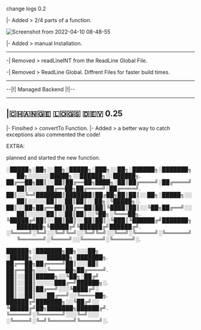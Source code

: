 change logs 0.2



 |- Added > 2/4 parts of a function.
 
 ![Screenshot from 2022-04-10 08-48-55](https://user-images.githubusercontent.com/86614978/162613780-75c9680b-a435-40d3-83b6-4e29bafd4e41.png)
 
 |- Added > manual Installation.

 ---------------------------------------------------------
 
 -| Removed > readLineINT from the ReadLine Global File.
 
 -| Removed > ReadLine Global. Diffrent Files for faster build times.
 
 --------------------------------------------------------------
 
 --|!| Managed Backend |!|-- 
 
 
 ------------------------------------------------------------------------------------------------
|🇨​​​​​🇭​​​​​🇦​​​​​🇳​​​​​🇬​​​​​🇪​​​​​ 🇱​​​​​🇴​​​​​🇬​​​​​🇸​​​​​ 🇩​​​​​🇪​​​​​🇻​​​​​ 0.25
 ------------------------------------------------------------------------------------------------

|- Finsihed >  convertTo Function.
|- Added >  a better way to catch exceptions also commented the code!


EXTRA:

planned and started the new function.







░█████╗░██╗░░██╗░█████╗░███╗░░██╗░██████╗░███████╗  ██╗░░░░░░█████╗░░██████╗░░██████╗.
██╔══██╗██║░░██║██╔══██╗████╗░██║██╔════╝░██╔════╝  ██║░░░░░██╔══██╗██╔════╝░██╔════╝.
██║░░╚═╝███████║███████║██╔██╗██║██║░░██╗░█████╗░░  ██║░░░░░██║░░██║██║░░██╗░╚█████╗░.
██║░░██╗██╔══██║██╔══██║██║╚████║██║░░╚██╗██╔══╝░░  ██║░░░░░██║░░██║██║░░╚██╗░╚═══██╗.
╚█████╔╝██║░░██║██║░░██║██║░╚███║╚██████╔╝███████╗  ███████╗╚█████╔╝╚██████╔╝██████╔╝.
░╚════╝░╚═╝░░╚═╝╚═╝░░╚═╝╚═╝░░╚══╝░╚═════╝░╚══════╝  ╚══════╝░╚════╝░░╚═════╝░╚═════╝░.

██████╗░███████╗██╗░░░██╗  ░█████╗░░░░██████╗░███████╗.
██╔══██╗██╔════╝██║░░░██║  ██╔══██╗░░░╚════██╗██╔════╝.
██║░░██║█████╗░░╚██╗░██╔╝  ██║░░██║░░░░░███╔═╝██████╗░.
██║░░██║██╔══╝░░░╚████╔╝░  ██║░░██║░░░██╔══╝░░╚════██╗.
██████╔╝███████╗░░╚██╔╝░░  ╚█████╔╝██╗███████╗██████╔╝.
╚═════╝░╚══════╝░░░╚═╝░░░  ░╚════╝░╚═╝╚══════╝╚═════╝░.
